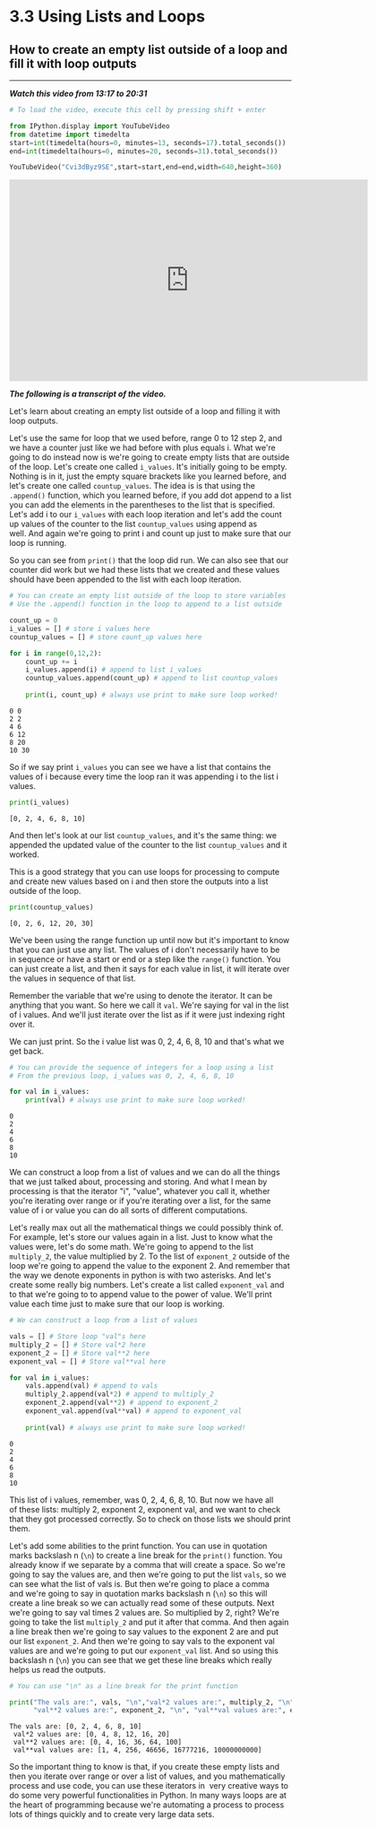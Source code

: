 # 3.3 Using Lists and Loops

## How to create an empty list outside of a loop and fill it with loop outputs
______

***Watch this video from 13:17 to 20:31***


```python
# To load the video, execute this cell by pressing shift + enter

from IPython.display import YouTubeVideo
from datetime import timedelta
start=int(timedelta(hours=0, minutes=13, seconds=17).total_seconds())
end=int(timedelta(hours=0, minutes=20, seconds=31).total_seconds())

YouTubeVideo("Cvi3dByz9SE",start=start,end=end,width=640,height=360)
```





<iframe
    width="640"
    height="360"
    src="https://www.youtube.com/embed/Cvi3dByz9SE?start=797&end=1231"
    frameborder="0"
    allowfullscreen
></iframe>




***The following is a transcript of the video.***

Let's learn about creating an empty list outside of a loop and filling it with loop outputs.

Let's use the same for loop that we used before, range 0 to 12 step 2, and we have a counter just like we had before with plus equals i. What we're going to do instead now is we're going to create empty lists that are outside of the loop. Let's create one called `i_values`. It's initially going to be empty. Nothing is in it, just the empty square brackets like you learned before, and let's create one called `countup_values`. The idea is is that using the `.append()` function, which you learned before, if you add dot append to a list you can add the elements in the parentheses to the list that is specified. Let's add i to our `i_values` with each loop iteration and let's add the count up values of the counter to the list `countup_values` using append as well. And again we're going to print i and count up just to make sure that our loop is running.

So you can see from `print()` that the loop did run. We can also see that our counter did work but we had these lists that we created and these values should have been appended to the list with each loop iteration.


```python
# You can create an empty list outside of the loop to store variables
# Use the .append() function in the loop to append to a list outside

count_up = 0
i_values = [] # store i values here
countup_values = [] # store count_up values here

for i in range(0,12,2):
    count_up += i
    i_values.append(i) # append to list i_values
    countup_values.append(count_up) # append to list countup_values
    
    print(i, count_up) # always use print to make sure loop worked!
```

    0 0
    2 2
    4 6
    6 12
    8 20
    10 30


So if we say print `i_values` you can see we have a list that contains the values of i because every time the loop ran it was appending i to the list i values. 


```python
print(i_values)
```

    [0, 2, 4, 6, 8, 10]


And then let's look at our list `countup_values`, and it's the same thing: we appended the updated value of the counter to the list `countup_values` and it worked.

This is a good strategy that you can use loops for processing to compute and create new values based on i and then store the outputs into a list outside of the loop. 


```python
print(countup_values)
```

    [0, 2, 6, 12, 20, 30]


We've been using the range function up until now but it's important to know that you can just use any list. The values of i don't necessarily have to be in sequence or have a start or end or a step like the `range()` function. You can just create a list, and then it says for each value in list, it will iterate over the values in sequence of that list.  

Remember the variable that we're using to denote the iterator. It can be anything that you want. So here we call it `val`. We're saying for val in the list of i values. And we'll just iterate over the list as if it were just indexing right over it.

We can just print. So the i value list was 0, 2, 4, 6, 8, 10 and that's what we get back.


```python
# You can provide the sequence of integers for a loop using a list
# From the previous loop, i_values was 0, 2, 4, 6, 8, 10

for val in i_values:
    print(val) # always use print to make sure loop worked!
```

    0
    2
    4
    6
    8
    10


We can construct a loop from a list of values and we can do all the things that we just talked about, processing and storing. And what I mean by processing is that the iterator "i", "value", whatever you call it, whether you're iterating over range or if you're iterating over a list, for the same value of i or value you can do all sorts of different computations.  

Let's really max out all the mathematical things we could possibly think of. For example, let's store our values again in a list. Just to know what the values were, let's do some math. We're going to append to the list `multiply_2`, the value multiplied by 2. To the list of `exponent_2` outside of the loop we're going to append the value to the exponent 2. And remember that the way we denote exponents in python is with two asterisks. And let's create some really big numbers. Let's create a list called `exponent_val` and to that we're going to to append value to the power of value. We'll print value each time just to make sure that our loop is working.


```python
# We can construct a loop from a list of values

vals = [] # Store loop "val"s here
multiply_2 = [] # Store val*2 here
exponent_2 = [] # Store val**2 here
exponent_val = [] # Store val**val here

for val in i_values:
    vals.append(val) # append to vals
    multiply_2.append(val*2) # append to multiply_2
    exponent_2.append(val**2) # append to exponent_2
    exponent_val.append(val**val) # append to exponent_val
    
    print(val) # always use print to make sure loop worked!
```

    0
    2
    4
    6
    8
    10


This list of i values, remember, was 0, 2, 4, 6, 8, 10. But now we have all of these lists: multiply 2, exponent 2, exponent val, and we want to check that they got processed correctly. So to check on those lists we should print them.

Let's add some abilities to the print function. You can use in quotation marks backslash n (`\n`) to create a line break for the `print()` function. You already know if we separate by a comma that will create a space. So we're going to say the values are, and then we're going to put the list `vals`, so we can see what the list of vals is. But then we're going to place a comma and we're going to say in quotation marks backslash n (`\n`) so this will create a line break so we can actually read some of these outputs. Next we're going to say val times 2 values are. So multiplied by 2, right? We're going to take the list `multiply_2` and put it after that comma. And then again a line break then we're going to say values to the exponent 2 are and put our list `exponent_2`. And then we're going to say vals to the exponent val values are and we're going to put our `exponent_val` list. And so using this backslash n (`\n`) you can see that we get these line breaks which really helps us read the outputs.


```python
# You can use "\n" as a line break for the print function

print("The vals are:", vals, "\n","val*2 values are:", multiply_2, "\n",
      "val**2 values are:", exponent_2, "\n", "val**val values are:", exponent_val)
```

    The vals are: [0, 2, 4, 6, 8, 10] 
     val*2 values are: [0, 4, 8, 12, 16, 20] 
     val**2 values are: [0, 4, 16, 36, 64, 100] 
     val**val values are: [1, 4, 256, 46656, 16777216, 10000000000]


So the important thing to know is that, if you create these empty lists and then you iterate over range or over a list of values, and you mathematically process and use code, you can use these iterators in 
very creative ways to do some very powerful functionalities in Python. In many ways loops are at the heart of programming because we're automating a process to process lots of things quickly and to create very large data sets. 
